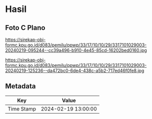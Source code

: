 # Hasil

## Foto C Plano

https://sirekap-obj-formc.kpu.go.id/d083/pemilu/ppwp/33/17/10/10/29/3317101029003-20240219-095244--cc39a496-b910-4e45-85cd-16202bed0160.jpg

https://sirekap-obj-formc.kpu.go.id/d083/pemilu/ppwp/33/17/10/10/29/3317101029003-20240219-125236--da472bc0-6de4-438c-a5b2-717ed46f0fe8.jpg


## Metadata

| Key        | Value               |
| ---------- | ------------------- |
| Time Stamp | 2024-02-19 13:00:00 |



